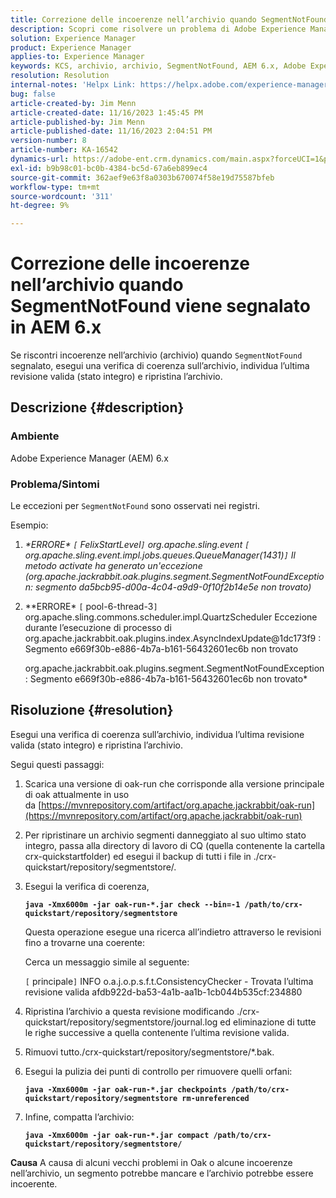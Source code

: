 ```yaml
---
title: Correzione delle incoerenze nell’archivio quando SegmentNotFound viene segnalato in AEM 6.x
description: Scopri come risolvere un problema di Adobe Experience Manager 6.x in cui sono presenti incoerenze nell’archivio quando SegmentNotFound viene segnalato.
solution: Experience Manager
product: Experience Manager
applies-to: Experience Manager
keywords: KCS, archivio, archivio, SegmentNotFound, AEM 6.x, Adobe Experience Manager 6.x, Risoluzione dei problemi
resolution: Resolution
internal-notes: 'Helpx Link: https://helpx.adobe.com/experience-manager/kb/fix-inconsistencies-in-the-repository-when-segmentnotfound-issue.html'
bug: false
article-created-by: Jim Menn
article-created-date: 11/16/2023 1:45:45 PM
article-published-by: Jim Menn
article-published-date: 11/16/2023 2:04:51 PM
version-number: 8
article-number: KA-16542
dynamics-url: https://adobe-ent.crm.dynamics.com/main.aspx?forceUCI=1&pagetype=entityrecord&etn=knowledgearticle&id=da78176d-8684-ee11-8179-6045bd006268
exl-id: b9b98c01-bc0b-4384-bc5d-67a6eb899ec4
source-git-commit: 362aef9e63f8a0303b670074f58e19d75587bfeb
workflow-type: tm+mt
source-wordcount: '311'
ht-degree: 9%

---
```


# Correzione delle incoerenze nell’archivio quando SegmentNotFound viene segnalato in AEM 6.x


Se riscontri incoerenze nell’archivio (archivio) quando `SegmentNotFound` segnalato, esegui una verifica di coerenza sull’archivio, individua l’ultima revisione valida (stato integro) e ripristina l’archivio.

## Descrizione {#description}


### <b>Ambiente</b>

Adobe Experience Manager (AEM) 6.x



### <b>Problema/Sintomi</b>

Le eccezioni per `SegmentNotFound` sono osservati nei registri.

Esempio:

1. *\*ERRORE\* `[` FelixStartLevel`]`  org.apache.sling.event `[` org.apache.sling.event.impl.jobs.queues.QueueManager(1431)`]`  Il metodo activate ha generato un&#39;eccezione (org.apache.jackrabbit.oak.plugins.segment.SegmentNotFoundException: segmento da5bcb95-d00a-4c04-a9d9-0f10f2b14e5e non trovato)*
2. *\*ERRORE\* `[` pool-6-thread-3`]`  org.apache.sling.commons.scheduler.impl.QuartzScheduler Eccezione durante l’esecuzione di processo di org.apache.jackrabbit.oak.plugins.index.AsyncIndexUpdate@1dc173f9 : Segmento e669f30b-e886-4b7a-b161-56432601ec6b non trovato

   org.apache.jackrabbit.oak.plugins.segment.SegmentNotFoundException: Segmento e669f30b-e886-4b7a-b161-56432601ec6b non trovato*



## Risoluzione {#resolution}


Esegui una verifica di coerenza sull’archivio, individua l’ultima revisione valida (stato integro) e ripristina l’archivio.

Segui questi passaggi:

1. Scarica una versione di oak-run che corrisponde alla versione principale di oak attualmente in uso da [https://mvnrepository.com/artifact/org.apache.jackrabbit/oak-run](https://mvnrepository.com/artifact/org.apache.jackrabbit/oak-run)
2. Per ripristinare un archivio segmenti danneggiato al suo ultimo stato integro, passa alla directory di lavoro di CQ (quella contenente la cartella crx-quickstartfolder) ed esegui il backup di tutti i file in ./crx-quickstart/repository/segmentstore/.
3. Esegui la verifica di coerenza,

   <b>`java -Xmx6000m -jar oak-run-*.jar check --bin=-1 /path/to/crx-quickstart/repository/segmentstore`</b>



   Questa operazione esegue una ricerca all’indietro attraverso le revisioni fino a trovarne una coerente:



   Cerca un messaggio simile al seguente:

   `[` principale`]`  INFO o.a.j.o.p.s.f.t.ConsistencyChecker - Trovata l’ultima revisione valida afdb922d-ba53-4a1b-aa1b-1cb044b535cf:234880


4. Ripristina l’archivio a questa revisione modificando ./crx-quickstart/repository/segmentstore/journal.log ed eliminazione di tutte le righe successive a quella contenente l’ultima revisione valida.
5. Rimuovi tutto./crx-quickstart/repository/segmentstore/\*.bak.
6. Esegui la pulizia dei punti di controllo per rimuovere quelli orfani:

   <b>`java -Xmx6000m -jar oak-run-*.jar checkpoints /path/to/crx-quickstart/repository/segmentstore rm-unreferenced`</b>


7. Infine, compatta l’archivio:

   <b>`java -Xmx6000m -jar oak-run-*.jar compact /path/to/crx-quickstart/repository/segmentstore/`</b>



<b>Causa</b>
A causa di alcuni vecchi problemi in Oak o alcune incoerenze nell’archivio, un segmento potrebbe mancare e l’archivio potrebbe essere incoerente.
